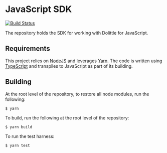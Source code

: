 # JavaScript SDK

[![Build Status](https://dolittle.visualstudio.com/Dolittle%20open-source%20repositories/_apis/build/status/dolittle-runtime.JavaScript.SDK?branchName=master)](https://dolittle.visualstudio.com/Dolittle%20open-source%20repositories/_build/latest?definitionId=60&branchName=master)

The repository holds the SDK for working with Dolittle for JavaScript.

## Requirements

This project relies on [NodeJS](https://nodejs.org/en/) and leverages [Yarn](http://yarnpkg.com/).
The code is written using [TypeScript](http://www.typescriptlang.org) and transpiles
to JavaScript as part of its building.

## Building

At the root level of the repository, to restore all node modules, run the following:

```shell
$ yarn
```

To build, run the following at the root level of the repository:

```shell
$ yarn build
```

To run the test harness:

```shell
$ yarn test
```
